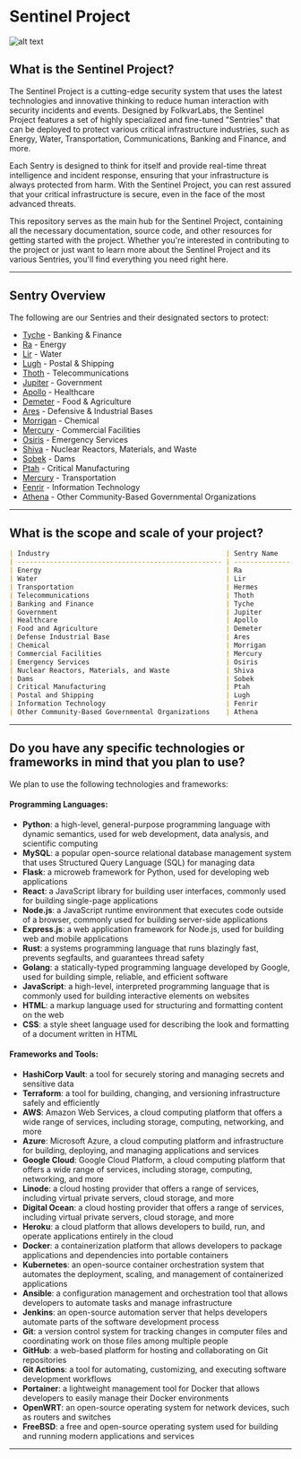 # Sentinel Project

![alt text]()

<!--
Revision History:
- 2023-01-01: Initial Draft
- 2023-03-19: Redeigning the project (https://github.com/orgs/folkvarlabs/projects/3)
-->

## What is the Sentinel Project?

The Sentinel Project is a cutting-edge security system that uses the latest technologies and innovative thinking to reduce human interaction with security incidents and events. Designed by FolkvarLabs, the Sentinel Project features a set of highly specialized and fine-tuned "Sentries" that can be deployed to protect various critical infrastructure industries, such as Energy, Water, Transportation, Communications, Banking and Finance, and more.

Each Sentry is designed to think for itself and provide real-time threat intelligence and incident response, ensuring that your infrastructure is always protected from harm. With the Sentinel Project, you can rest assured that your critical infrastructure is secure, even in the face of the most advanced threats.

This repository serves as the main hub for the Sentinel Project, containing all the necessary documentation, source code, and other resources for getting started with the project. Whether you're interested in contributing to the project or just want to learn more about the Sentinel Project and its various Sentries, you'll find everything you need right here.

---

## Sentry Overview

<!--
Budget Index for 18 total sectors 

Each deployed AI = $30 milliom
Total = $540 million
-->

The following are our Sentries and their designated sectors to protect:

* [Tyche](ai/tyche/README.md) - Banking & Finance
* [Ra](ai/ra/README.md) - Energy
* [Lir](ai/lir/README.md) - Water
* [Lugh](ai/lugh/README.md) - Postal & Shipping
* [Thoth](ai/thoth/README.md) - Telecommunications
* [Jupiter](ai/jupiter/README.md) - Government
* [Apollo](ai/apollo/README.md) - Healthcare
* [Demeter](ai/demeter/README.md) - Food & Agriculture
* [Ares](ai/ares/README.md) - Defensive & Industrial Bases
* [Morrigan](ai/morrigan/README.md) - Chemical
* [Mercury](ai/mercury/README.md) - Commercial Facilities
* [Osiris](ai/osiris/README.md) - Emergency Services
* [Shiva](ai/shiva/README.md) - Nuclear Reactors, Materials, and Waste
* [Sobek](ai/sobek/README.md) - Dams
* [Ptah](ai/ptah/README.md) - Critical Manufacturing 
* [Mercury](ai/mercury/README.md) - Transportation
* [Fenrir](ai/fenrir/README.md) - Information Technology
* [Athena](ai/athena/README.md) - Other Community-Based Governmental Organizations

--- 

## What is the scope and scale of your project?

```md
| Industry                                            | Sentry Name     |
| --------------------------------------------------- | ----------------|
| Energy                                              | Ra              |
| Water                                               | Lir             |
| Transportation                                      | Hermes          |
| Telecommunications                                  | Thoth           |
| Banking and Finance                                 | Tyche           |
| Government                                          | Jupiter         |
| Healthcare                                          | Apollo          |
| Food and Agriculture                                | Demeter         |
| Defense Industrial Base                             | Ares            |
| Chemical                                            | Morrigan        |
| Commercial Facilities                               | Mercury         |
| Emergency Services                                  | Osiris          |
| Nuclear Reactors, Materials, and Waste              | Shiva           |
| Dams                                                | Sobek           |
| Critical Manufacturing                              | Ptah            |
| Postal and Shipping                                 | Lugh            |
| Information Technology                              | Fenrir          |
| Other Community-Based Governmental Organizations    | Athena          |
```

---

## Do you have any specific technologies or frameworks in mind that you plan to use?

We plan to use the following technologies and frameworks:

#### Programming Languages:

<!--
Edit: 06-18-2023

we need to re-evaluate which in particular of these are actually necessary to implement or not. 
-->

- **Python**: a high-level, general-purpose programming language with dynamic semantics, used for web development, data analysis, and scientific computing
- **MySQL**: a popular open-source relational database management system that uses Structured Query Language (SQL) for managing data
- **Flask**: a microweb framework for Python, used for developing web applications
- **React**: a JavaScript library for building user interfaces, commonly used for building single-page applications
- **Node.js**: a JavaScript runtime environment that executes code outside of a browser, commonly used for building server-side applications
- **Express.js**: a web application framework for Node.js, used for building web and mobile applications
- **Rust**: a systems programming language that runs blazingly fast, prevents segfaults, and guarantees thread safety
- **Golang**: a statically-typed programming language developed by Google, used for building simple, reliable, and efficient software
- **JavaScript**: a high-level, interpreted programming language that is commonly used for building interactive elements on websites
- **HTML**: a markup language used for structuring and formatting content on the web
- **CSS**: a style sheet language used for describing the look and formatting of a document written in HTML

#### Frameworks and Tools:

- **HashiCorp Vault**: a tool for securely storing and managing secrets and sensitive data
- **Terraform**: a tool for building, changing, and versioning infrastructure safely and efficiently
- **AWS**: Amazon Web Services, a cloud computing platform that offers a wide range of services, including storage, computing, networking, and more
- **Azure**: Microsoft Azure, a cloud computing platform and infrastructure for building, deploying, and managing applications and services
- **Google Cloud**: Google Cloud Platform, a cloud computing platform that offers a wide range of services, including storage, computing, networking, and more
- **Linode**: a cloud hosting provider that offers a range of services, including virtual private servers, cloud storage, and more
- **Digital Ocean**: a cloud hosting provider that offers a range of services, including virtual private servers, cloud storage, and more
- **Heroku**: a cloud platform that allows developers to build, run, and operate applications entirely in the cloud
- **Docker**: a containerization platform that allows developers to package applications and dependencies into portable containers
- **Kubernetes**: an open-source container orchestration system that automates the deployment, scaling, and management of containerized applications
- **Ansible**: a configuration management and orchestration tool that allows developers to automate tasks and manage infrastructure
- **Jenkins**: an open-source automation server that helps developers automate parts of the software development process
- **Git**: a version control system for tracking changes in computer files and coordinating work on those files among multiple people
- **GitHub**: a web-based platform for hosting and collaborating on Git repositories
- **Git Actions**: a tool for automating, customizing, and executing software development workflows
- **Portainer**: a lightweight management tool for Docker that allows developers to easily manage their Docker environments
- **OpenWRT**: an open-source operating system for network devices, such as routers and switches
- **FreeBSD**: a free and open-source operating system used for building and running modern applications and services

---

